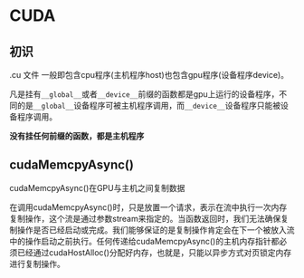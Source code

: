 # CUDA

## 初识

.cu 文件 一般即包含cpu程序(主机程序host)也包含gpu程序(设备程序device)。

凡是挂有`__global__`或者`__device__`前缀的函数都是gpu上运行的设备程序，不同的是`__global__`设备程序可被主机程序调用，而`__device__`设备程序只能被设备程序调用。

**没有挂任何前缀的函数，都是主机程序**

## cudaMemcpyAsync()

cudaMemcpyAsync()在GPU与主机之间复制数据

在调用cudaMemcpyAsync()时，只是放置一个请求，表示在流中执行一次内存复制操作，这个流是通过参数stream来指定的。当函数返回时，我们无法确保复制操作是否已经启动或完成。我们能够保证的是复制操作肯定会在下一个被放入流中的操作启动之前执行。任何传递给cudaMemcpyAsync()的主机内存指针都必须已经通过cudaHostAlloc()分配好内存，也就是，只能以异步方式对页锁定内存进行复制操作。

